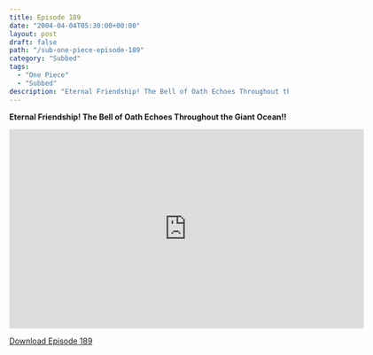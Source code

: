 ```yaml
---
title: Episode 189
date: "2004-04-04T05:30:00+00:00"
layout: post
draft: false
path: "/sub-one-piece-episode-189"
category: "Subbed"
tags:
  - "One Piece"
  - "Subbed"
description: "Eternal Friendship! The Bell of Oath Echoes Throughout the Giant Ocean!!"
---
```


**Eternal Friendship! The Bell of Oath Echoes Throughout the Giant Ocean!!**

<iframe width="640" height="360" src="https://www.rapidvideo.com/e/FXQGJJDPD1" frameborder="0" marginwidth=0 marginheight=0 scrolling=no allowfullscreen></iframe>

<a href="http://ouo.io/qs/eCodkFEQ?s=https://rapidvid.to/d/https://www.rapidvideo.com/e/FXQGJJDPD1">Download Episode 189</a>

